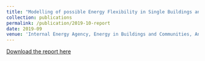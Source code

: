 ```yaml
---
title: "Modelling of possible Energy Flexibility in Single Buildings and Building Clusters"
collection: publications
permalink: /publication/2019-10-report
date: 2019-09
venue: 'Internal Energy Agency, Energy in Buildings and Communities, Annex 67'
---
```

[Download the report here](http://www.annex67.org/media/1866/modelling-of-possible-energy-flexibility.pdf)
